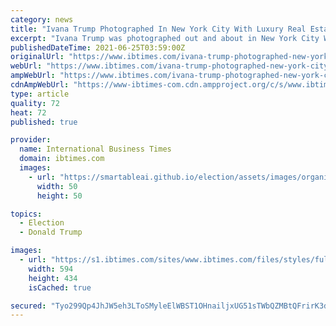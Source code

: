 ```yaml
---
category: news
title: "Ivana Trump Photographed In New York City With Luxury Real Estate Broker Pal"
excerpt: "Ivana Trump was photographed out and about in New York City Wednesday with a friend, who was identified as seasoned realtor A. Laurance Kaiser IV."
publishedDateTime: 2021-06-25T03:59:00Z
originalUrl: "https://www.ibtimes.com/ivana-trump-photographed-new-york-city-luxury-real-estate-broker-pal-3235124"
webUrl: "https://www.ibtimes.com/ivana-trump-photographed-new-york-city-luxury-real-estate-broker-pal-3235124"
ampWebUrl: "https://www.ibtimes.com/ivana-trump-photographed-new-york-city-luxury-real-estate-broker-pal-3235124?amp=1"
cdnAmpWebUrl: "https://www-ibtimes-com.cdn.ampproject.org/c/s/www.ibtimes.com/ivana-trump-photographed-new-york-city-luxury-real-estate-broker-pal-3235124?amp=1"
type: article
quality: 72
heat: 72
published: true

provider:
  name: International Business Times
  domain: ibtimes.com
  images:
    - url: "https://smartableai.github.io/election/assets/images/organizations/ibtimes.com-50x50.jpg"
      width: 50
      height: 50

topics:
  - Election
  - Donald Trump

images:
  - url: "https://s1.ibtimes.com/sites/www.ibtimes.com/files/styles/full/public/2017/10/10/ivana-trump.jpg"
    width: 594
    height: 434
    isCached: true

secured: "Tyo299Qp4JhJW5eh3LToSMyleElWBST1OHnailjxUG51sTWbQZMBtQFrirK3dCm3/U0llKcPApb2Us9uU82abzvCNnLzy4pcjQIgSxwNIUAi4avADyHCu6q6x5WjkI6kaEEJQyaWXm+mH7vVZD4Cq/UL8hjGKy0nchVe64jKrWkYo3n+mKlqwiHEEMWR+rhMAF5EO/mM4ACe5wAc+BcILpSxEZJhz8MWX0eFe02TE1vx3Fv2i3BW2nJDDjfT0kvzG7sE+o83eYzGnmKxfawRvX3zHDrT9rnz3vtWK9GeWHAWFBL87vmT7Y8GtK9buLB8t0LVJPfC+ItRxVRkieTusnNrEW1Z0hoKp4rQGHmvgU4=;XMZyqxtT/reb34XT9pSqyw=="
---
```


